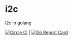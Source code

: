 # i2c
i2c in golang


[![Circle CI](https://circleci.com/gh/explicite/i2c/tree/master.svg?style=svg)](https://circleci.com/gh/explicite/i2c/tree/master) | [![Go Report Card](https://goreportcard.com/badge/github.com/explicite/i2c)](https://goreportcard.com/report/github.com/explicite/i2c)
